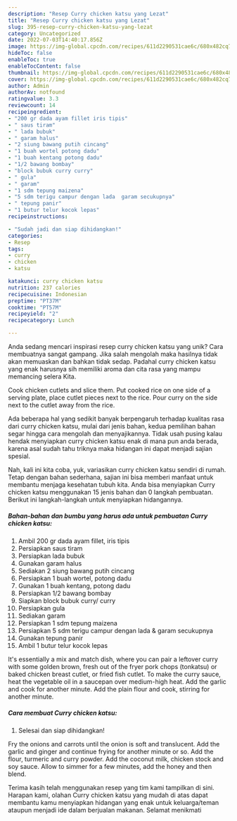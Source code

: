 ```yaml
---
description: "Resep Curry chicken katsu yang Lezat"
title: "Resep Curry chicken katsu yang Lezat"
slug: 395-resep-curry-chicken-katsu-yang-lezat
category: Uncategorized
date: 2022-07-03T14:40:17.856Z
image: https://img-global.cpcdn.com/recipes/611d2290531cae6c/680x482cq70/curry-chicken-katsu-foto-resep-utama.jpg
hideToc: false
enableToc: true
enableTocContent: false
thumbnail: https://img-global.cpcdn.com/recipes/611d2290531cae6c/680x482cq70/curry-chicken-katsu-foto-resep-utama.jpg
cover: https://img-global.cpcdn.com/recipes/611d2290531cae6c/680x482cq70/curry-chicken-katsu-foto-resep-utama.jpg
author: Admin
authorAv: notfound
ratingvalue: 3.3
reviewcount: 14
recipeingredient:
- "200 gr dada ayam fillet iris tipis"
- " saus tiram"
- " lada bubuk"
- " garam halus"
- "2 siung bawang putih cincang"
- "1 buah wortel potong dadu"
- "1 buah kentang potong dadu"
- "1/2 bawang bombay"
- "block bubuk curry curry"
- " gula"
- " garam"
- "1 sdm tepung maizena"
- "5 sdm terigu campur dengan lada  garam secukupnya"
- " tepung panir"
- "1 butur telur kocok lepas"
recipeinstructions:

- "Sudah jadi dan siap dihidangkan!"
categories:
- Resep
tags:
- curry
- chicken
- katsu

katakunci: curry chicken katsu 
nutrition: 237 calories
recipecuisine: Indonesian
preptime: "PT37M"
cooktime: "PT57M"
recipeyield: "2"
recipecategory: Lunch

---
```





Anda sedang mencari inspirasi resep curry chicken katsu yang unik? Cara membuatnya sangat gampang. Jika salah mengolah maka hasilnya tidak akan memuaskan dan bahkan tidak sedap. Padahal curry chicken katsu yang enak harusnya sih memiliki aroma dan cita rasa yang mampu memancing selera Kita.





Cook chicken cutlets and slice them. Put cooked rice on one side of a serving plate, place cutlet pieces next to the rice. Pour curry on the side next to the cutlet away from the rice.

Ada beberapa hal yang sedikit banyak berpengaruh terhadap kualitas rasa dari curry chicken katsu, mulai dari jenis bahan, kedua pemilihan bahan segar hingga cara mengolah dan menyajikannya. Tidak usah pusing kalau hendak menyiapkan curry chicken katsu enak di mana pun anda berada, karena asal sudah tahu triknya maka hidangan ini dapat menjadi sajian spesial.






Nah, kali ini kita coba, yuk, variasikan curry chicken katsu sendiri di rumah. Tetap dengan bahan sederhana, sajian ini bisa memberi manfaat untuk membantu menjaga kesehatan tubuh kita. Anda bisa menyiapkan Curry chicken katsu menggunakan 15 jenis bahan dan 0 langkah pembuatan. Berikut ini langkah-langkah untuk menyiapkan hidangannya.

<!--inarticleads1-->

##### Bahan-bahan dan bumbu yang harus ada untuk pembuatan Curry chicken katsu:

1. Ambil 200 gr dada ayam fillet, iris tipis
1. Persiapkan  saus tiram
1. Persiapkan  lada bubuk
1. Gunakan  garam halus
1. Sediakan 2 siung bawang putih cincang
1. Persiapkan 1 buah wortel, potong dadu
1. Gunakan 1 buah kentang, potong dadu
1. Persiapkan 1/2 bawang bombay
1. Siapkan block bubuk curry/ curry
1. Persiapkan  gula
1. Sediakan  garam
1. Persiapkan 1 sdm tepung maizena
1. Persiapkan 5 sdm terigu campur dengan lada &amp; garam secukupnya
1. Gunakan  tepung panir
1. Ambil 1 butur telur kocok lepas


It&#39;s essentially a mix and match dish, where you can pair a leftover curry with some golden brown, fresh out of the fryer pork chops (tonkatsu) or baked chicken breast cutlet, or fried fish cutlet. To make the curry sauce, heat the vegetable oil in a saucepan over medium-high heat. Add the garlic and cook for another minute. Add the plain flour and cook, stirring for another minute. 

<!--inarticleads2-->

##### Cara membuat Curry chicken katsu:


1. Selesai dan siap dihidangkan!

Fry the onions and carrots until the onion is soft and translucent. Add the garlic and ginger and continue frying for another minute or so. Add the flour, turmeric and curry powder. Add the coconut milk, chicken stock and soy sauce. Allow to simmer for a few minutes, add the honey and then blend. 

Terima kasih telah menggunakan resep yang tim kami tampilkan di sini. Harapan kami, olahan Curry chicken katsu yang mudah di atas dapat membantu kamu menyiapkan hidangan yang enak untuk keluarga/teman ataupun menjadi ide dalam berjualan makanan. Selamat menikmati
